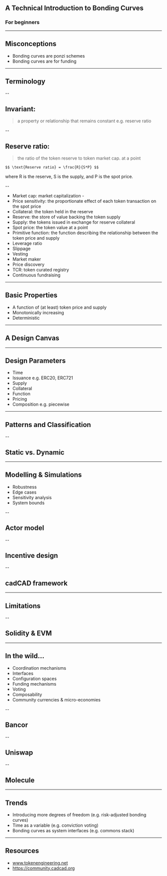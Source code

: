 ## A Technical Introduction to Bonding Curves
### For beginners

---
## Misconceptions
* Bonding curves are ponzi schemes
* Bonding curves are for funding

---
## Terminology

--
## Invariant:
> a property or relationship that remains constant e.g. reserve ratio

--
## Reserve ratio:
> the ratio of the token reserve to token market cap. at a point

``$$
\text{Reserve ratio} = \frac{R}{S*P}
$$``

where R is the reserve, S is the supply, and P is the spot price.


--
* Market cap: market capitalization - 
* Price sensitivity: the proportionate effect of each token transaction on the spot price
* Collateral: the token held in the reserve
* Reserve: the store of value backing the token supply
* Supply: the tokens issued in exchange for reserve collateral
* Spot price: the token value at a point
* Primitive function: the function describing the relationship between the token price and supply
* Leverage ratio
* Slippage
* Vesting
* Market maker
* Price discovery
* TCR: token curated registry
* Continuous fundraising

---
## Basic Properties
* A function of (at least) token price and supply
* Monotonically increasing
* Deterministic

---
## A Design Canvas

---
## Design Parameters
* Time
* Issuance e.g. ERC20, ERC721
* Supply
* Collateral
* Function
* Pricing
* Composition e.g. piecewise

---
## Patterns and Classification

--
## Static vs. Dynamic

---
## Modelling & Simulations
* Robustness
* Edge cases
* Sensitivity analysis
* System bounds

--
## Actor model

--
## Incentive design

--
## cadCAD framework

---
## Limitations

--
## Solidity & EVM

---
## In the wild...
* Coordination mechanisms
* Interfaces
* Configuration spaces
* Funding mechanisms
* Voting
* Composability
* Community currencies & micro-economies

--
## Bancor

--
## Uniswap

--
## Molecule

---
## Trends
* Introducing more degrees of freedom (e.g. risk-adjusted bonding curves)
* Time as a variable (e.g. conviction voting)
* Bonding curves as system interfaces (e.g. commons stack)

---
## Resources
* www.tokenengineering.net
* https://community.cadcad.org